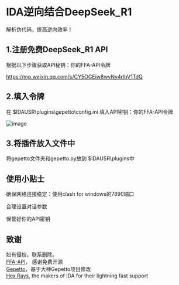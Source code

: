 # IDA逆向结合DeepSeek_R1

解析伪代码，提高逆向效率！  

## 1.注册免费DeepSeek_R1 API

根据以下步骤获取API秘钥：你的FFA-API令牌  

https://mp.weixin.qq.com/s/CY5OGEiw8wvNy4rlbV1TdQ

## 2.填入令牌

在 $IDAUSR\plugins\gepetto\config.ini   填入API密钥：你的FFA-API令牌


![image](https://github.com/user-attachments/assets/137336b0-d1e3-48e5-92b9-013eeac963d3)


## 3.将插件放入文件中
将gepetto文件夹和gepetto.py放到 $IDAUSR\plugins中

## 使用小贴士

确保网络连接稳定：使用clash for windows的7890端口

合理设置对话参数

保管好你的API密钥



## 致谢
如有侵权，联系删除。   
[FFA-API](https://api.ffa.chat/)， 感谢免费开源   
[Gepetto](https://github.com/JusticeRage/Gepetto)，基于大神Gepetto项目修改   
[Hex Rays](https://hex-rays.com/), the makers of IDA for their lightning fast support   


